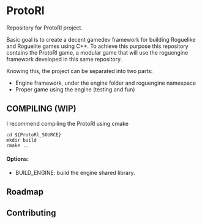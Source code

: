 # ProtoRl

Repository for ProtoRl project.

Basic goal is to create a decent gamedev framework for building Roguelike and Roguelite games using C++.
To achieve this purpose this repository contains the ProtoRl game, a modular game that will use the roguengine framework developed in this same repository.

Knowing this, the project can be separated into two parts:

* Engine framework, under the engine folder and roguengine namespace
* Proper game using the engine (testing and fun)

## COMPILING (WIP)

I recommend compiling the ProtoRl using cmake

```
cd ${ProtoRl_SOURCE}
mkdir build
cmake ..
```
#### Options: 

* BUILD_ENGINE: build the engine shared library.

## Roadmap

## Contributing


